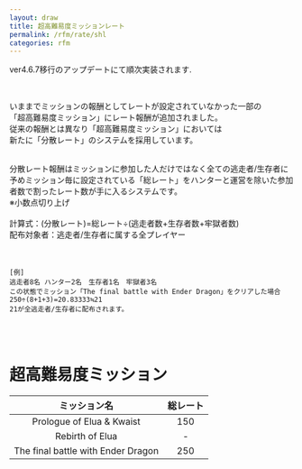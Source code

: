 ```yaml
---
layout: draw
title: 超高難易度ミッションレート
permalink: /rfm/rate/shl
categories: rfm
---
```

<p class="alert alert-error">ver4.6.7移行のアップデートにて順次実装されます.</p>
 

いままでミッションの報酬としてレートが設定されていなかった一部の<br>
「超高難易度ミッション」にレート報酬が追加されました。<br>
従来の報酬とは異なり「超高難易度ミッション」においては<br>
新たに「分散レート」のシステムを採用しています。<br>
<br>

分散レート報酬はミッションに参加した人だけではなく全ての逃走者/生存者に<br>
予めミッション毎に設定されている「総レート」をハンターと運営を除いた参加者数で割ったレート数が手に入るシステムです。<br>
※小数点切り上げ<br>
<br>
計算式：(分散レート)=総レート÷(逃走者数+生存者数+牢獄者数)<br>
配布対象者：逃走者/生存者に属する全プレイヤー<br>
<br><br>
  
```
[例]
逃走者8名 ハンター2名　生存者1名　牢獄者3名
この状態でミッション「The final battle with Ender Dragon」をクリアした場合
250÷(8+1+3)=20.83333≒21
21が全逃走者/生存者に配布されます。
```
<br><br>
# 超高難易度ミッション  
  
|ミッション名| 総レート |
| :-----------: |:-------------:|
| Prologue of Elua & Kwaist | 150 |
| Rebirth of Elua | - |
| The final battle with Ender Dragon | 250 |

